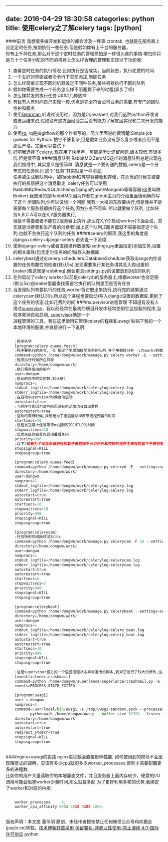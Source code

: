 
---
date: 2016-04-29 18:30:58
categories: python
title: 使用celery之了解celery
tags: [python]
---
####前言
我想很多做开发和运维的都会涉及一件事:crontab, 也就是在服务器上设定定时任务,按期执行一些任务.但是假如你有上千台的服务器，  
你有上千种任务,那么对于这个定时任务的管理恐怕是一件很头疼的事情.哪怕你只是几十个任务分配的不同的机器上怎么样合理的管理和实现以下功能呢:
  1. 查看定时任务的执行情况.比如执行是否成功，当前状态，执行花费的时间.
  2. 一个友好的界面或者命令行下实现添加,删除任务
  3. 怎么样简单实现不同的机器设定不同种任务,某些机器执行不同的队列
  4. 假如你需要生成一个任务怎么样不阻塞剩下来的过程(异步了呗)
  5. 怎么样并发的执行任务
####几种选择
  1. 有钱有人有时间自己实现一套,优点是完全符合公司业务的需要,有专门的团队维护和服务
  2. 使用[Gearman](http://gearman.org/),听说过没用过，因为是C/java/perl,对我们这种python开发者或者运维来说,假如没有这方面经验之后没有能力了解底层实现和二次开发的能力
  3. 使用[rq](http://python-rq.org/), rq是搞gitflow的那个作者写的，简介里面说的很清楚:Simple job queues for Python. 怕它不够复杂,但是假如业务没有那么复杂或者应用不是那么严格，完全可以尝试下
  4. 好吧我选择了[celery](https://github.com/celery/celery), 现在用了快半年，可能是历史遗留问题,版本较低.有很多坑.但是很不错
####消息队列
RabbitMQ,ZeroMQ这样的消息队列总是出现在我们视线中, 其实意义是很简单:
消息就是一个要传送的数据,celery是一个分布式的任务队列.这个”任务”其实就是一种消息,  
任务被生成到队列中，被RabbitMQ等容器接收和存储，在适当的时候又被要执行的机器把这个消息取走.
celery任务可以使用RabbitMQ/Redis/SQLAlchemy/Django的orm/Mongodb等等容器(这里叫做Broker).我使用的是RabbitMQ,因为作者在github主页的介绍里面很明确的写了这个
所谓队列,你可以设想一个问题,我有一大推的东西要执行,但是我并不是需要每个服务器都执行这个任务,因为业务不同嘛. 所以就要做个队列, 比如任务A,B,C
A可以在X,Y服务器执行,  
但是不需要或者不能在Z服务器上执行.那么在X,Y你启动worker(下面会说，其实就是消费者和生产者的消费者)加上这个队列,Z服务器就不需要指定这个队列,也就不会执行这个队列的任务
#####celery的原理,我这里的角度是django+celery+django-celery
首先说一下流程:
  1. 使用django-celery或者直接操作数据库(settings.py里面指定)添加任务,设置的相关属性(包含定时任务的间隔)存入数据库.
  2. celerybeat通过djcelery.schedulers.DatabaseScheduler获取django内你设置的任务周期性的检查(默认5s),发现需要执行某任务讲其丢入你设置的broker(我这里是rabbitmq),他会更具settings.py的设置放到对应的队列
  3. 在你启动了celery worker(以前是celeryd)的服务器上,根据worker也会定期(默认5s)去broker里面查找需要它执行的队列里面是否有任务
  4. 当发现队列有要执行的任务,worker将它取出来执行,执行完的结果通过celerycam(默认30s,所以这个进程也要启动)写入django设置的数据库,更新了这个任务的状态.比如花费的时间
####supervisor进程管理
不知道有没有人用过[supervise](http://cr.yp.to/daemontools/supervise.html)，我以前经常在最初的项目开发中经常使用它监视我的程序,当程序死掉自动启动,
[supervisor](https://github.com/Supervisor/supervisor)确是一个  
进程管理的工具，我在这里使用它管理celery的程序和uwsgi
粘贴下我的一个本地环境的配置,并直接进行一下说明:

``` python    
    
    ;程序名字  
    [program:celery-queue-fetch]  
    ;程序要执行的命令, -Q 指定了生成和接受任务的队列,多个用都好分开 -c为workr的数量,原意为并发数量  
    command=python /home/dongwm/work/manage.py celery worker -E --settings=settings_local --loglevel=INFO -Q fetch_ -c 30  
    ;程序执行时候所在目录  
    directory=/home/dongwm/work/  
    ;执行程序使用的用户  
    user=dongwm  
    ;启动的程序的实例数,默认是1  
    numprocs=1  
    stdout_logfile=/home/dongwm/work/celerylog/celery.log  
    stderr_logfile=/home/dongwm/work/celerylog/celery.log  
    ;在启动supervisor时候自动启动  
    autostart=true  
    ;当程序可能因为某些原因没有启动成功会自动重启  
    autorestart=true  
    ;启动的等待时候,我想是为了重启能杀掉原来进程预留的时间  
    startsecs=10  
    ;进程发送停止信号等待os返回SIGCHILD的时间  
    stopwaitsecs=10  
    ;低优先级的会首先启动最后关闭  
    priority=998  
    ;以下2句是为了保证杀掉进程和其子进程而不会只杀死其控制的程序主进程而留下子进程变为孤立进程的问题  
    stopsignal=KILL  
    stopasgroup=true  
      
    [program:celery-queue-feed]  
    command=python /home/dongwm/work/manage.py celeryd -E --settings=settings_local --loglevel=INFO -Q feed  
    directory=/home/dongwm/work/  
    user=dongwm  
    numprocs=1  
    stdout_logfile=/home/dongwm/work/celerylog/celery.log  
    stderr_logfile=/home/dongwm/work/celerylog/celery.log  
    autostart=true  
    autorestart=true  
    startsecs=10  
    stopwaitsecs=10  
    priority=998  
    stopsignal=KILL  
    stopasgroup=true  
      
    [program:celerycam]  
    ;任务快照的间隔时间为10s  
    command=python /home/dongwm/work/manage.py celerycam -F 10 --settings=settings_local  
    directory=/home/dongwm/work/  
    user=dongwm  
    numprocs=1  
    stdout_logfile=/home/dongwm/work/celerylog/celerycam.log  
    stderr_logfile=/home/dongwm/work/celerylog/celerycam.log  
    autostart=true  
    autorestart=true  
    startsecs=5  
    stopwaitsecs=5  
    priority=998  
    stopsignal=KILL  
    stopasgroup=true  
      
    [program:celerybeat]  
    command=python /home/dongwm/work/manage.py celerybeat --settings=settings_real_old --loglevel=DEBUG  
    directory=/home/dongwm/work/  
    user=dongwm  
    numprocs=1  
    stdout_logfile=/home/dongwm/work/celerylog/celery_beat.log  
    stderr_logfile=/home/dongwm/work/celerylog/celery_beat.log  
    autostart=true  
    autorestart=true  
    startsecs=10  
    priority=999  
    stopsignal=KILL  
    stopasgroup=true  
      
    ;这是supervisor官方的一个监控进程状态异常退出的脚本,我对它进行了较大的修改,这样在程序奇怪退出的时候会给我发邮件  
    [eventlistener:crashmail]  
    command=python /home/dongwm/superlance/superlance/crashmail.py -a -m ciici123@163.com  
    events=PROCESS_STATE_EXITED  
      
    [program:uwsgi]  
    user = dongwm  
    numprocs=1  
    command=/usr/local/bin/uwsgi -s /tmp/uwsgi-sandbox.sock --processes 4  --enable-threads \  
         --pythonpath /home/dongwm/uwsgi --buffer-size 32768 --listen 100 --daemonize /home/dongwm/ulog/uwsgi_out.log  
    directory=/home/dongwm/work  
    autostart=true  
    autorestart=true  
    redirect_stderr=true  
    stopsignal=KILL  
    stopasgroup=true  
      
```
  
####nginx+uwsgi的实践
nginx进程数会直接影响性能,
如何使用到的模块不会出现阻塞式的调用，应该有多少cpu就配多少worker_processes,否则才需要配置更多的进程数.  
比如你的用户大量读取你的本地静态文件，并且服务器上面内存较少，硬盘的I/O调用可能会阻塞worker少量时间,那么就要多配
为了更好利用多核的优势,我绑定了worker和对应的内核:

``` python    
    
    worker_processes     4;  
    worker_cpu_affinity 0001 0010 0100 1000;  
      
```

版权声明：本文由 董伟明 原创，未经作者授权禁止任何微信公众号和向掘金(juejin.im)转载，[技术博客转载采用 保留署名-非商业性使用-禁止演绎 4.0-国际许可协议](https://creativecommons.org/licenses/by-nc-nd/4.0/deed.zh)
python
